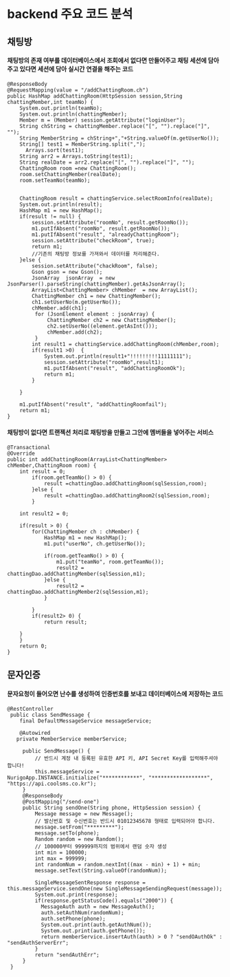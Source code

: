 # backend 주요 코드 분석

## 채팅방
 #### 채팅방의 존재 여부를 데이터베이스에서 조회에서 없다면 만들어주고 채팅 세션에 담아주고 있다면 세션에 담아 실시간 연결을 해주는 코드
	@ResponseBody
	@RequestMapping(value = "/addChattingRoom.ch")
	public HashMap addChattingRoom(HttpSession session,String chattingMember,int teamNo) {
		System.out.println(teamNo);
		System.out.println(chattingMember);
		Member m = (Member) session.getAttribute("loginUser");
		String chString = chattingMember.replace("[", "").replace("]", "");
		String MemberString = chString+","+String.valueOf(m.getUserNo());
		String[] test1 = MemberString.split(",");
		  Arrays.sort(test1);
		String arr2 = Arrays.toString(test1);
		String realDate = arr2.replace("[", "").replace("]", "");
		ChattingRoom room =new ChattingRoom();
		room.setChattingMember(realDate);
		room.setTeamNo(teamNo);

	
		ChattingRoom result = chattingService.selectRoomInfo(realDate);	
		System.out.println(result);
		HashMap m1 = new HashMap();
		if(result != null) {
			session.setAttribute("roomNo", result.getRoomNo());
			m1.putIfAbsent("roomNo", result.getRoomNo());
			m1.putIfAbsent("result", "alreadyChattingRoom");
			session.setAttribute("checkRoom", true);
			return m1;
			//기존의 채팅방 정보를 가져와서 데이터를 처리해준다.
		}else {
			session.setAttribute("chackRoom", false);
			Gson gson = new Gson();
			JsonArray  jsonArray  = new JsonParser().parseString(chattingMember).getAsJsonArray();
			ArrayList<ChattingMember> chMember  = new ArrayList();
			ChattingMember ch1 = new ChattingMember();
			ch1.setUserNo(m.getUserNo());
			chMember.add(ch1);
		     for (JsonElement element : jsonArray) {
		    	 ChattingMember ch2 = new ChattingMember();
		    	 ch2.setUserNo((element.getAsInt()));
		    	 chMember.add(ch2);
		     }
			int result1 = chattingService.addChattingRoom(chMember,room);
			if(result1 >0)  {
				System.out.println(result1+"!!!!!!!!!11111111");
				session.setAttribute("roomNo",result1);
				m1.putIfAbsent("result", "addChattingRoomOk");
				return m1;
			}
			
		}
		
		m1.putIfAbsent("result", "addChattingRoomfail");
		return m1;
	}





#### 채팅방이 없다면 트랜젝션 처리로 채팅방을 만들고 그안에 멤버들을 넣어주는 서비스
	@Transactional
	@Override
	public int addChattingRoom(ArrayList<ChattingMember> chMember,ChattingRoom room) {
		int result = 0;
			if(room.getTeamNo() > 0) {
				result =chattingDao.addChattingRoom(sqlSession,room);
			}else {
				result =chattingDao.addChattingRoom2(sqlSession,room);
			}
		
		int result2 = 0;
	
		if(result > 0) {
			for(ChattingMember ch : chMember) {
				HashMap m1 = new HashMap();
				m1.put("userNo", ch.getUserNo());
				
				if(room.getTeamNo() > 0) {
					m1.put("teamNo", room.getTeamNo());
					result2 = chattingDao.addChattingMember(sqlSession,m1);
				}else {
					result2 = chattingDao.addChattingMember2(sqlSession,m1);
				}
				
			}
			if(result2> 0) {
				return result;
			
		}
		}
		return 0;
	}

## 문자인증 
#### 문자요청이 들어오면 난수를 생성하여 인증번호를 보내고 데이터베이스에 저장하는 코드


 ```
 @RestController
  public class SendMessage {
  	 final DefaultMessageService messageService;
  
  	 @Autowired
  	private MemberService memberService;
  	 
      public SendMessage() {
          // 반드시 계정 내 등록된 유효한 API 키, API Secret Key를 입력해주셔야 합니다!
          this.messageService = NurigoApp.INSTANCE.initialize("************", "******************", "https://api.coolsms.co.kr");
      }
      @ResponseBody
      @PostMapping("/send-one")
      public String sendOne(String phone, HttpSession session) {
          Message message = new Message();
          // 발신번호 및 수신번호는 반드시 01012345678 형태로 입력되어야 합니다.
          message.setFrom("*********");
          message.setTo(phone);
          Random random = new Random();
          // 100000부터 999999까지의 범위에서 랜덤 숫자 생성
          int min = 100000;
          int max = 999999;
          int randomNum = random.nextInt((max - min) + 1) + min;
          message.setText(String.valueOf(randomNum));
          
          SingleMessageSentResponse response = this.messageService.sendOne(new SingleMessageSendingRequest(message));
          System.out.print(response);
          if(response.getStatusCode().equals("2000")) {
          	MessageAuth auth = new MessageAuth();
          	auth.setAuthNum(randomNum);
          	auth.setPhone(phone);
          	System.out.print(auth.getAuthNum());
          	System.out.print(auth.getPhone());
          	return memberService.insertAuth(auth) > 0 ? "sendOAuthOk" : "sendAuthServerErr";
          }
          return "sendAuthErr";
      }
  }
```

 
